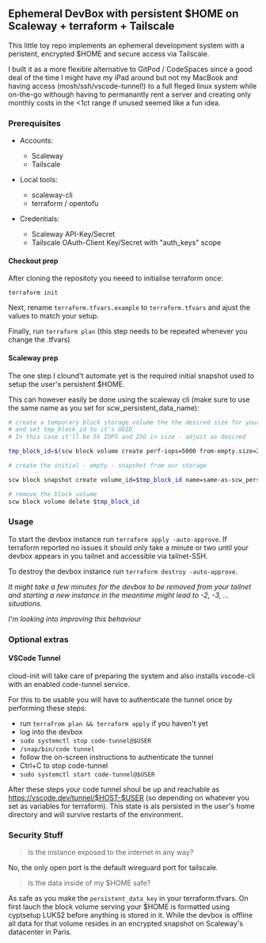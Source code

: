 ## Ephemeral DevBox with persistent $HOME on Scaleway + terraform + Tailscale

This little toy repo implements an ephemeral development system with a peristent,
encrypted $HOME and secure access via Tailscale.

I built it as a more flexible alternative to GitPod / CodeSpaces since a good deal
of the time I might have my iPad around but not my MacBook and having access (mosh/ssh/vscode-tunnel!)
to a full fleged linux system while on-the-go withough having to permanantly rent
a server and creating only monthly costs in the <1ct range if unused seemed like a fun idea.


### Prerequisites
- Accounts:
  - Scaleway
  - Tailscale

- Local tools:
  - scaleway-cli
  - terraform / opentofu

- Credentials:
  - Scaleway API-Key/Secret
  - Tailscale OAuth-Client Key/Secret with "auth_keys" scope

#### Checkout prep
After cloning the repositoty you neeed to initialise terraform once:

`terraform init`

Next, rename `terraform.tfvars.example` to `terraform.tfvars` and ajust the values to match your setup.

Finally, run `terraform plan` (this step needs to be repeated whenever you change the .tfvars)

#### Scaleway prep
The one step I clound't automate yet is the required initial snapshot used to
setup the user's persistent $HOME.

This can however easily be done using the scaleway cli (make sure to use the same name as you set for scw_persistent_data_name):

```bash
# create a temporary block storage volume the the desired size for your $HOME
# and set tmp_block_id to it's UUID
# In this case it'll be 5k IOPS and 25G in size - adjust as desired

tmp_block_id=$(scw block volume create perf-iops=5000 from-empty.size=25G | awk '/^ID/{ print $2 }')

# create the initial - empty - snapshot from our storage

scw block snapshot create volume_id=$tmp_block_id name=same-as-scw_persistent_data_name

# remove the block volume
scw block volume delete $tmp_block_id
```

### Usage

To start the devbox instance run `terraform apply -auto-approve`.
If terraform reported no issues it should only take a minute or two until your devbox appears in you tailnet and accessible via tailnet-SSH.

To destroy the devbox instance run `terraform destroy -auto-approve`.

_It might take a few minutes for the devbox to be removed from your tailnet and starting a new instance in the meantime
might lead to <hostname>-2, <hostname>-3, ... situations._

_I'm looking into improving this behaviour_

### Optional extras

#### VSCode Tunnel
cloud-init will take care of preparing the system and also installs vscode-cli with an enabled code-tunnel service.

For this to be usable you will have to authenticate the tunnel once by performing these steps:

- run `terrafrom plan && terraform apply` if you haven't yet
- log into the devbox
- `sudo systemctl stop code-tunnel@$USER`
- `/snap/bin/code tunnel`
- follow the on-screen instructions to authenticate the tunnel
- Ctrl+C to stop code-tunnel
- `sudo systemctl start code-tunnel@$USER`

After these steps your code tunnel shoul be up and reachable as https://vscode.dev/tunnel/$HOST-$USER (so depending on whatever you set as variables for terraform).
This state is als persisted in the user's home directory and will survive restarts of the environment.

### Security Stuff

> Is the instance exposed to the internet in any way?

No, the only open port is the default wireguard port for tailscale.

> Is the data inside of my $HOME safe?

As safe as you make the `persistent_data_key` in your terraform.tfvars.
On first lauch the block volume serving your $HOME is formatted using cyptsetup LUKS2 before anything is stored in it.
While the devbox is offline all data for that volume resides in an encrypted snapshot on Scaleway's datacenter in Paris.
